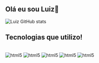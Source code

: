 ## Olá eu sou Luiz👋

![Luiz GitHub stats](https://github-readme-stats.vercel.app/api?username=Luizggb22&show_icons=true&theme=radical)

## Tecnologias que utilizo!
<div style="display: inline_block"></br>
  <img align="center" alt="html5" src="https://img.shields.io/badge/HTML5-E34F26?style=for-the-badge&logo=html5&logoColor=white" /img>
  <img align="center" alt="html5" src="https://img.shields.io/badge/CSS3-1572B6?style=for-the-badge&logo=css3&logoColor=whit" /img>
  <img align="center" alt="html5" src="https://img.shields.io/badge/JavaScript-F7DF1E?style=for-the-badge&logo=javascript&logoColor=black" /img>
  <img align="center" alt="html5" src="https://img.shields.io/badge/Python-3776AB?style=for-the-badge&logo=python&logoColor=white" /img>
  <img align="center" alt="html5" src="https://img.shields.io/badge/PHP-777BB4?style=for-the-badge&logo=php&logoColor=white" /img>
</div>
